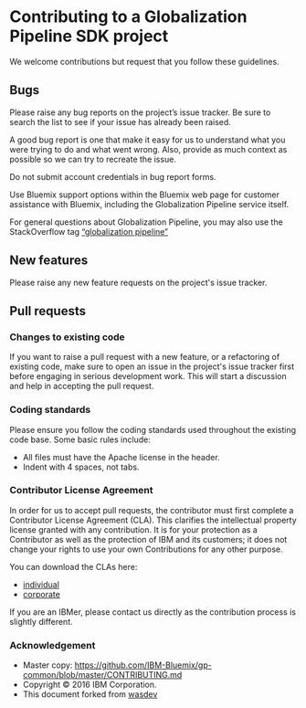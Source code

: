 # Contributing to a Globalization Pipeline SDK project

We welcome contributions but request that you follow these guidelines.

## Bugs

Please raise any bug reports on the project’s issue tracker.
Be sure to search the list to see if your issue has already been raised.

A good bug report is one that make it easy for us to understand what
you were trying to do and what went wrong. Also, provide as much
context as possible so we can try to recreate the issue.

Do not submit account credentials in bug report forms.

Use Bluemix support options within the Bluemix web page for customer
assistance with Bluemix, including the Globalization Pipeline service itself.

For general questions about Globalization Pipeline, you may also use the
StackOverflow tag [“globalization pipeline”](http://stackoverflow.com/questions/tagged/globalization-pipeline)

## New features

Please raise any new feature requests on the project's issue tracker.

## Pull requests

### Changes to existing code

If you want to raise a pull request with a new feature, or a refactoring of 
existing code, make sure to open an issue in the project's issue tracker 
first before engaging in serious development work. This will start a 
discussion and help in accepting the pull request.

### Coding standards

Please ensure you follow the coding standards used throughout the existing code base. Some basic rules include:

 - All files must have the Apache license in the header.
 - Indent with 4 spaces, not tabs.

### Contributor License Agreement

In order for us to accept pull requests, the contributor must first complete
a Contributor License Agreement (CLA). This clarifies the intellectual 
property license granted with any contribution. It is for your protection as a 
Contributor as well as the protection of IBM and its customers; it does not 
change your rights to use your own Contributions for any other purpose.

You can download the CLAs here:

 - [individual](https://github.com/IBM-Bluemix/gp-common/raw/master/legal/gp-cla-individual.pdf)
 - [corporate](https://github.com/IBM-Bluemix/gp-common/raw/master/legal/gp-cla-corporate.pdf)

If you are an IBMer, please contact us directly as the contribution process is
slightly different.

### Acknowledgement

- Master copy: https://github.com/IBM-Bluemix/gp-common/blob/master/CONTRIBUTING.md
- Copyright © 2016 IBM Corporation.
- This document forked from [wasdev](https://github.com/WASdev/wasdev.github.io/blob/master/CONTRIBUTING.md)
